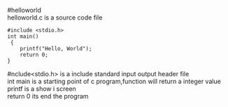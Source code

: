 #helloworld  
helloworld.c is a source code file  
``` console
#include <stdio.h>
int main()
 {
    printf("Hello, World");
    return 0;
}  
``` 
#nclude<stdio.h> is a include standard input output header file  
int main is a starting point of c program,function will return a integer value  
printf is a show i screen  
return 0 its end the program  
